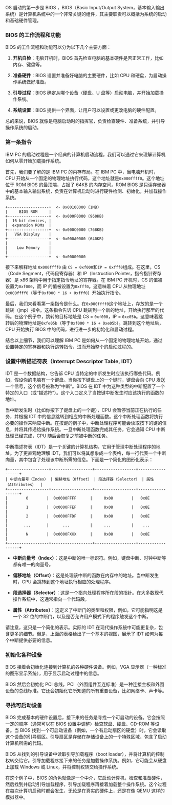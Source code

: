 OS 启动的第一步是 BIOS ，BIOS（Basic Input/Output System，基本输入输出系统）是计算机系统中的一个非常关键的组件，其主要职责可以概括为系统的启动和基础硬件管理。

### BIOS 的工作流程和功能

BIOS 的工作流程和功能可以分为以下几个主要方面：

1. **开机自检**：电脑开机时，BIOS 首先检查电脑的基本硬件是否正常工作，比如内存、键盘等。

2. **准备硬件**：BIOS 设置并准备好电脑的主要硬件，比如 CPU 和硬盘，为启动操作系统做好准备。

3. **引导过程**：BIOS 确定从哪个设备（硬盘、U 盘等）启动电脑，并开始加载操作系统。

4. **系统设置**：BIOS 提供一个界面，让用户可以设置或更改电脑的硬件配置。

总的来说，BIOS 就像是电脑启动时的指挥官，负责检查硬件、准备系统，并引导操作系统的启动。

### 第一条指令

IBM PC 的启动过程是一个经典的计算机启动流程，我们可以通过它来理解计算机如何从零开始加载操作系统。

首先，我们要了解的是 IBM PC 的内存布局。在 IBM PC 中，当电脑开机时，CPU 开始从一个固定的物理地址执行代码，这个地址就是`0x000ffff0`。这个地址位于 ROM BIOS 的最顶端，占据了 64KB 的内存空间。ROM BIOS 是只读存储器中的基本输入输出系统，负责在计算机启动时进行硬件检测、初始化，并加载操作系统。

```
+------------------+  <- 0x00100000 (1MB)
|     BIOS ROM     |
+------------------+  <- 0x000F0000 (960KB)
|  16-bit devices, |
|  expansion ROMs  |
+------------------+  <- 0x000C0000 (768KB)
|   VGA Display    |
+------------------+  <- 0x000A0000 (640KB)
|                  |
|    Low Memory    |
|                  |
+------------------+  <- 0x00000000
```

接下来解释地址 `0x000ffff0` 由 `CS = 0xf000`和`IP = 0xfff0`组成。在这里，CS（Code Segment，代码段寄存器）和 IP（Instruction Pointer，指令指针寄存器）是 x86 架构中用于指定指令地址的寄存器。在 IBM PC 开机时，CS 的值被设置为`0xf000`，而 IP 的值被设置为`0xfff0`。这意味着 CPU 从物理地址`0x000ffff0`（等于`0xf000 * 16 + 0xfff0`）开始执行指令。

最后，我们来看看第一条指令是什么。在`0x000ffff0`这个地址上，存放的是一个跳转（jmp）指令。这条指令告诉 CPU 跳转到一个新的地址，开始执行那里的代码。在这个例子中，跳转的目标地址是 CS = `0xf000`，IP = `0xe05b`。这意味着跳转后的物理地址是`0xfe05b`（等于`0xf000 * 16 + 0xe05b`）。跳转到这个地址后，CPU 开始执行 BIOS 中的代码，进行进一步的初始化和启动过程。

结合以上细节，我们可以理解 IBM PC 是如何从一个固定的物理地址开始，通过设置特定的寄存器和执行跳转指令，进而开始整个的启动过程的。

### 设置中断描述符表（Interrupt Descriptor Table, IDT）

IDT 是一个数据结构，它告诉 CPU 当特定的中断发生时应该执行哪些代码。例如，假设你的电脑有一个键盘。当你按下键盘上的一个键时，键盘会向 CPU 发送一个信号，这个信号被称为“中断”。BIOS 在 IDT 中为这种类型的中断配置了一个特定的入口（或“描述符”）。这个入口定义了当按键中断发生时应该执行的函数的地址。

当中断发生时（比如你按下了键盘上的一个键），CPU 会暂停当前正在执行的任务，并根据 IDT 中的信息跳转到相应的中断处理函数。这个中断处理函数将执行必要的操作来响应中断。在按键的例子中，中断处理程序可能会读取按下的键的信息，并将其传递给操作系统。一旦中断处理函数完成其任务，它会通知 CPU 中断处理已经完成，CPU 随后会恢复之前被中断的任务。

中断描述符表（IDT）是一个关键的计算机结构，它用于管理中断处理程序的地址。为了更直观地理解 IDT，我们可以将其想象成一个表格，每一行代表一个中断向量，其中包含了处理该中断所需的信息。下面是一个简化的图形化表示：

```
+------------------+------------------+------------------+------------------+
| 中断向量号（Index） | 偏移地址（Offset） | 段选择器（Selector） | 属性（Attributes）  |
+------------------+------------------+------------------+------------------+
|        0        |  0x0000FFFF      |     0x08        |   0x8E          |
|        1        |  0x0000FFEF      |     0x08        |   0x8E          |
|        2        |  0x0000FFDF      |     0x08        |   0x8E          |
|       ...       |      ...         |     ...         |    ...          |
|        N        |  0x0000FXXX      |     0x08        |   0x8E          |
+------------------+------------------+------------------+------------------+
```

- **中断向量号（Index）**：这是中断的唯一标识符。例如，键盘中断、时钟中断等都有唯一的向量号。
- **偏移地址（Offset）**：这是处理该中断的函数在内存中的地址。当中断发生时，CPU 会跳转到这个地址执行相应的处理程序。

- **段选择器（Selector）**：这是一个指向处理程序所在段的指针。在大多数现代操作系统中，这通常指向一个代码段。

- **属性（Attributes）**：这定义了中断门的类型和权限，例如，它可能指明这是一个 32 位的中断门，以及是否允许用户模式下的程序触发这个中断。

请注意，这只是一个简化的表示。实际的 IDT 在现代操作系统中可能更复杂，包含更多的细节。但是，上面的表格给出了一个基本的视图，展示了 IDT 如何为每个中断提供必要的信息。

### 初始化各种设备

BIOS 接着会初始化连接到计算机的各种硬件设备。例如，VGA 显示器（一种标准的图形显示系统），用于显示启动过程中的信息。

BIOS 然后会初始化 PCI 总线。PCI（外围组件互连标准）是一种连接主板和外围设备的总线标准。它还会初始化它所知道的所有重要设备，比如网络卡、声卡等。

### 寻找可启动设备

BIOS 完成基本的硬件设置后，接下来的任务是寻找一个可启动的设备。它会按照一定的顺序（通常可以在 BIOS 设置中调整）检查软盘、硬盘、CD-ROM 等设备。当 BIOS 找到一个可启动设备（例如，一个有启动扇区的硬盘）时，它会读取这个设备的引导扇区。引导扇区是存储在存储设备上的一个特殊区域，包含了启动计算机所需的代码。

BIOS 从找到的引导设备中读取引导加载程序（boot loader），并将计算机的控制权转交给它。引导加载程序接下来的任务是加载操作系统。例如，它可能会从硬盘上加载 Windows 或 Linux，并将控制权转交给操作系统。

在这个例子中，BIOS 的角色就像是一个中介，它启动计算机，检查和准备硬件，然后找到并启动引导加载程序，引导加载程序再接着加载整个操作系统。这个过程在每次计算机启动时都会发生，无论是在真实的硬件上，还是在像 QEMU 这样的模拟器中。

